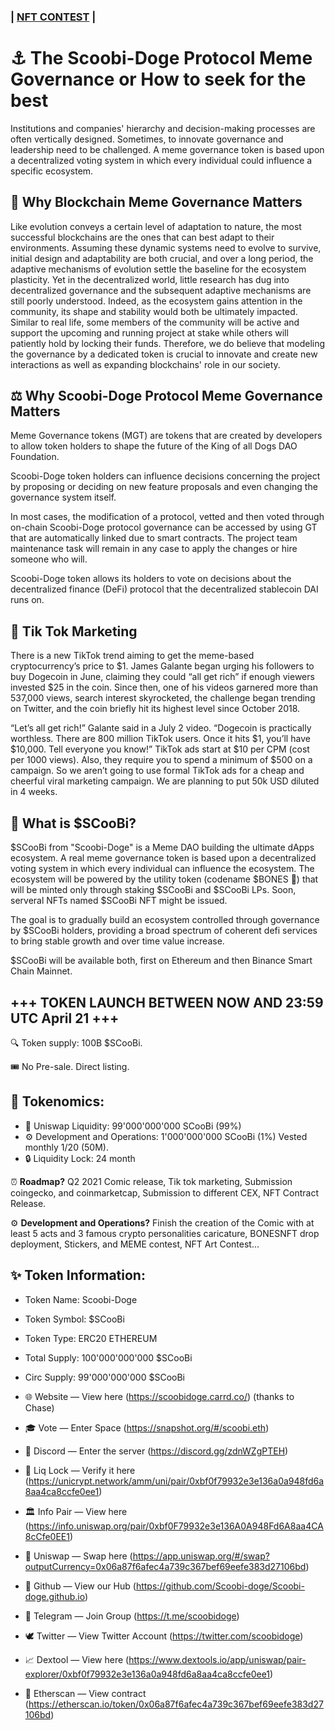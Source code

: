 ### | [NFT CONTEST](https://github.com/Scoobi-doge/Scoobi-doge.github.io/blob/main/NFT-CONTEST.md) | 
# ⚓ The Scoobi-Doge Protocol Meme Governance or How to seek for the best

Institutions and companies' hierarchy and decision-making processes are often vertically designed. Sometimes, to innovate governance and leadership need to be challenged. A meme governance token is based upon a decentralized voting system in which every individual could influence a specific ecosystem.

## 📜 Why Blockchain Meme Governance Matters

Like evolution conveys a certain level of adaptation to nature, the most successful blockchains are the ones that can best adapt to their environments. Assuming these dynamic systems need to evolve to survive, initial design and adaptability are both crucial, and over a long period, the adaptive mechanisms of evolution settle the baseline for the ecosystem plasticity. Yet in the decentralized world,  little research has dug into decentralized governance and the subsequent adaptive mechanisms are still poorly understood. Indeed, as the ecosystem gains attention in the community, its shape and stability would both be ultimately impacted. Similar to real life, some members of the community will be active and support the upcoming and running project at stake while others will patiently hold by locking their funds. Therefore, we do believe that modeling the governance by a dedicated token is crucial to innovate and create new interactions as well as expanding blockchains' role in our society. 

## ⚖️ Why Scoobi-Doge Protocol Meme Governance Matters

Meme Governance tokens (MGT) are tokens that are created by developers to allow token holders to shape the future of the King of all Dogs DAO Foundation. 

Scoobi-Doge token holders can influence decisions concerning the project by proposing or deciding on new feature proposals and even changing the governance system itself.

In most cases, the modification of a protocol, vetted and then voted through on-chain Scoobi-Doge protocol governance can be accessed by using GT that are automatically linked due to smart contracts.
The project team maintenance task will remain in any case to apply the changes or hire someone who will.

Scoobi-Doge token allows its holders to vote on decisions about the decentralized finance (DeFi) protocol that the decentralized stablecoin DAI runs on.


## 🤳 Tik Tok Marketing

There is a new TikTok trend aiming to get the meme-based cryptocurrency’s price to $1.
James Galante began urging his followers to buy Dogecoin in June, claiming they could “all get rich” if enough viewers invested $25 in the coin. Since then, one of his videos garnered more than 537,000 views, search interest skyrocketed, the challenge began trending on Twitter, and the coin briefly hit its highest level since October 2018.

“Let’s all get rich!” Galante said in a July 2 video. “Dogecoin is practically worthless. There are 800 million TikTok users. Once it hits $1, you’ll have $10,000. Tell everyone you know!”
TikTok ads start at $10 per CPM (cost per 1000 views). Also, they require you to spend a minimum of $500 on a campaign. So we aren’t going to use formal TikTok ads for a cheap and cheerful viral marketing campaign. We are planning to put 50k USD diluted in 4 weeks.


## 🐶 What is $SCooBi? 

$SCooBi from "Scoobi-Doge" is a Meme DAO building the ultimate dApps ecosystem. A real meme governance token is based upon a decentralized voting system in which every individual can influence the ecosystem. The ecosystem will be powered by the utility token (codename $BONES 🤫) that will be minted only through staking $SCooBi and $SCooBi LPs. Soon, serveral NFTs named $SCooBi NFT might be issued.

The goal is to gradually build an ecosystem controlled through governance by $SCooBi holders, providing a broad spectrum of coherent defi services to bring stable growth and over time value increase.

$SCooBi will be available both, first on Ethereum and then Binance Smart Chain Mainnet. 


## +++ TOKEN LAUNCH BETWEEN NOW AND 23:59 UTC April 21 +++

🔍 Token supply: 100B $SCooBi.

🎟 No Pre-sale. Direct listing.


## 🤑 Tokenomics:

- 🦄 Uniswap Liquidity: 99'000'000'000 SCooBi (99%)
- ⚙️ Development and Operations: 1'000'000'000 SCooBi (1%) Vested monthly 1/20 (50M).
- 🔒 Liquidity Lock: 24 month

⏰ **Roadmap?** Q2 2021 Comic release, Tik tok marketing, Submission coingecko, and coinmarketcap, Submission to different CEX, NFT Contract Release.

⚙️ **Development and Operations?** Finish the creation of the Comic with at least 5 acts and 3 famous crypto personalities caricature, BONESNFT drop deployment, Stickers, and MEME contest, NFT Art Contest...


## ✨ Token Information:

- Token Name:       Scoobi-Doge
- Token Symbol:     $SCooBi
- Token Type:       ERC20 ETHEREUM
- Total Supply:     100'000'000'000 $SCooBi
- Circ Supply:       99'000'000'000 $SCooBi

- 🌐 Website — View here (https://scoobidoge.carrd.co/) (thanks to Chase)
- 🎓 Vote — Enter Space (https://snapshot.org/#/scoobi.eth)
- 🏢 Discord — Enter the server (https://discord.gg/zdnWZgPTEH)
- 🔐 Liq Lock — Verify it here (https://unicrypt.network/amm/uni/pair/0xbf0f79932e3e136a0a948fd6a8aa4ca8ccfe0ee1) 
- 🏛 Info Pair — View here (https://info.uniswap.org/pair/0xbf0F79932e3e136A0A948Fd6A8aa4CA8cCfe0EE1) 
- 🦄 Uniswap — Swap here (https://app.uniswap.org/#/swap?outputCurrency=0x06a87f6afec4a739c367bef69eefe383d27106bd) 
- 🐼 Github — View our Hub (https://github.com/Scoobi-doge/Scoobi-doge.github.io) 
- 📧 Telegram — Join Group (https://t.me/scoobidoge) 
- 🕊 Twitter — View Twitter Account (https://twitter.com/scoobidoge) 
- 📈 Dextool — View here (https://www.dextools.io/app/uniswap/pair-explorer/0xbf0f79932e3e136a0a948fd6a8aa4ca8ccfe0ee1) 
- 🔎 Etherscan — View contract (https://etherscan.io/token/0x06a87f6afec4a739c367bef69eefe383d27106bd)
